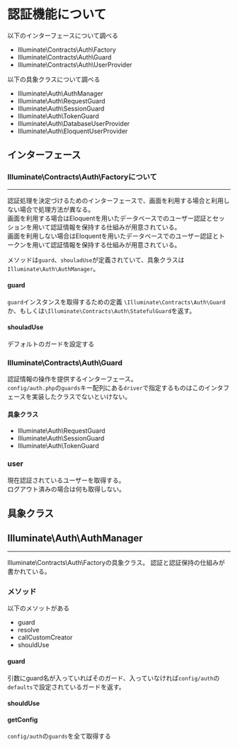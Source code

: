 # 認証機能について
以下のインターフェースについて調べる
* Illuminate\Contracts\Auth\Factory
* Illuminate\Contracts\Auth\Guard
* Illuminate\Contracts\Auth\UserProvider

以下の具象クラスについて調べる
* Illuminate\Auth\AuthManager
* Illuminate\Auth\RequestGuard
* Illuminate\Auth\SessionGuard
* Illuminate\Auth\TokenGuard
* Illuminate\Auth\DatabaseUserProvider
* Illuminate\Auth\EloquentUserProvider

## インターフェース
### Illuminate\Contracts\Auth\Factoryについて
---
認証処理を決定づけるためのインターフェースで、画面を利用する場合と利用しない場合で処理方法が異なる。  
画面を利用する場合はEloquentを用いたデータベースでのユーザー認証とセッションを用いて認証情報を保持する仕組みが用意されている。  
画面を利用しない場合はEloquentを用いたデータベースでのユーザー認証とトークンを用いて認証情報を保持する仕組みが用意されている。  

メソッドは`guard`、`shouladUse`が定義されていて、具象クラスは`Illuminate\Auth\AuthManager`。


#### guard
`guard`インスタンスを取得するための定義
`\Illuminate\Contracts\Auth\Guard`か、もしくは`\Illuminate\Contracts\Auth\StatefulGuard`を返す。

#### shouladUse
デフォルトのガードを設定する

### Illuminate\Contracts\Auth\Guard
認証情報の操作を提供するインターフェース。  
`config/auth.php`の`guards`キー配列にある`driver`で指定するものはこのインタフェースを実装したクラスでないといけない。

#### 具象クラス  
* Illuminate\Auth\RequestGuard 
* Illuminate\Auth\SessionGuard
* Illuminate\Auth\TokenGuard

### user
現在認証されているユーザーを取得する。  
ログアウト済みの場合は何も取得しない。

## 具象クラス
## Illuminate\Auth\AuthManager
---
Illuminate\Contracts\Auth\Factoryの具象クラス。
認証と認証保持の仕組みが書かれている。

### メソッド
以下のメソットがある
* guard
* resolve
* callCustomCreator
* shouldUse

#### guard
引数にguard名が入っていればそのガード、入っていなければ`config/auth`の`defaults`で設定されているガードを返す。

#### shouldUse

#### getConfig
`config/auth`の`guards`を全て取得する
